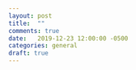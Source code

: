 ```yaml
---
layout: post
title:  ""
comments: true
date:   2019-12-23 12:00:00 -0500
categories: general
draft: true
---
```

